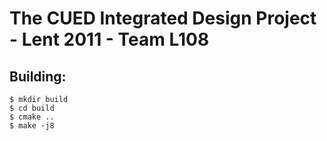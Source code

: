 # The CUED Integrated Design Project - Lent 2011 - Team L108

## Building:  

`$ mkdir build`  
`$ cd build`  
`$ cmake ..`  
`$ make -j8`  
